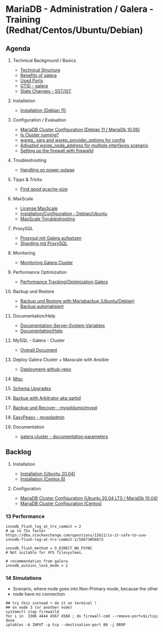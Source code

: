 # MariaDB - Administration / Galera - Training (Redhat/Centos/Ubuntu/Debian)

## Agenda 

  1. Technical Background / Basics  
     * [Technical Structure](technical-structure.md)
     * [Benefits of galera](benefits-galera.md) 
     * [Used Ports](arch.md)
     * [GTID - galera](galera-gtid.md)
     * [State Changes - SST/IST](sst-ist.md)
 
  1. Installation
     * [Installation (Debian 11)](installation-debian-11.md)
  
  1. Configuration / Evaluation 
     * [MariaDB Cluster Configuration (Debian 11 / MariaDb 10.06)](cluster-configuration-debian-11.md)
     * [Is Cluster running?](is-cluster-running.md)
     * [wsrep_ vars and wsrep_provider_options for config](wsrep-config.md) 
     * [Adjusted wsrep_node_address for multiple interfaces scenario](using-wsrep-node-address.md)
     * [Setting up the firewall with firewalld](firewalld.md)
   
  1. Troubleshooting  
     * [Handling on power outage](galera-poweroutage.md) 
  
  1. Tipps & Tricks 
     * [Find good gcache-size](determine-gcache.md) 
  
  1. MaxScale 
     * [License MaxScale](maxscale-license.md)
     * [Installation/Configuration - Debian/Ubuntu](maxscale-installation-configuration-debian-ubuntu.md) 
     * [MaxScale Torubleshooting](maxscale-troubleshooting.md)
  
  1. ProxySQL 
     * [Proxysql mit Galera aufsetzen](proxysql.md)
     * [Sharding mit ProxySQL](proxysql-sharding.md)
  
  1. Monitoring 
     * [Monitoring Galera Cluster](monitoring.md) 

  1. Performance Optimization 
     * [Performance Tracking/Optimization Galera](performance-galera.md) 

  1. Backup und Restore
     * [Backup und Restore with Mariabackup (Ubuntu/Debian)](backup-mariabackup-ubuntu-debian.md)
     * [Backup automatisiert](backup-automatisiert.md) 

   1. Documentation/Help
      * [Documentation-Server-System-Variables](#12-Documentation) 
      * [Documentation/Help](documentation-help.md)

  1. MySQL - Galera - Cluster
     * [Overall Document](Galera.md#10-mysql-galera-cluster)
  
  1. Deploy Galera Cluster + Maxscale with Ansible 
     * [Deployment-github-repo](https://github.com/jmetzger/ansible-galera-cluster-maxscale/blob/master/README.md)
  
  1. [Misc](#11-misc) 
 
  1. [Schema Upgrades](schema-upgrades.md)
  
  1. [Backup with Arbitrator aka garbd](garbd-backup.md)
  
  1. [Backup und Recover - mysqldump/mysql ](mysqldump-mysql.md) 
   
  1. [EasyPeasy - mysqladmin](mysqladmin.md) 
  
  1. Documentation 
     * [galera cluster - documentation parameters](https://galeracluster.com/library/documentation/galera-parameters.html)

## Backlog  

  1. Installation 
     * [Installation (Ubuntu 20.04)](installation-ubuntu-20-04.md)
     * [Installation (Centos 8)](installation-centos-8.md)

  1. Configuration
     * [MariaDB Cluster Configuration (Ubuntu 20.04 LTS / MariaDb 10.04)](cluster-configuration-ubuntu-20-04.md)
     * [MariaDB Cluster Configuration (Centos)](cluster-configuration-centos.md) 
 
  
   
### 13 Performance 

```
innodb_flush_log_at_trx_commit = 2
# up to 75x faster 
https://dba.stackexchange.com/questions/12611/is-it-safe-to-use-innodb-flush-log-at-trx-commit-2/56673#56673

innodb_flush_method = O_DIRECT_NO_FSYNC
# Not suitable for XFS filesystems.

# recommendation from galera 
innodb_autoinc_lock_mode = 2 

```

### 14 Simulations 

  * Scenario, where node goes into Non-Primary mode, because the other
  * node have no connection 
  
```
## try this instead + do it on terminal !
## on node 3 (or another node) 
systemctl stop firewalld 
for i in  3306 4444 4567 4568 ; do firewall-cmd --remove-port=$i/tcp; done
iptables -A INPUT -p tcp --destination-port 80 -j DROP
```





